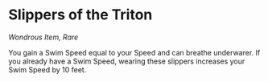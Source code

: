 # Slippers of the Triton
*Wondrous Item, Rare*

You gain a Swim Speed equal to your Speed and can breathe underwarer. If you already have a Swim Speed, wearing these slippers increases your Swim Speed by 10 feet.